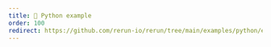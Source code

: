 ```yaml
---
title: 🐍 Python example
order: 100
redirect: https://github.com/rerun-io/rerun/tree/main/examples/python/external_data_loader
---
```

